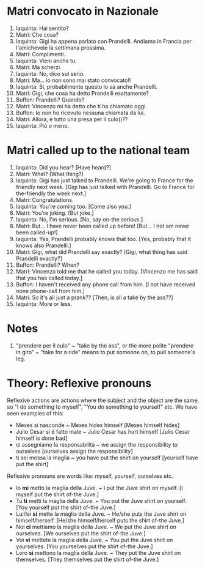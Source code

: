 # Matri convocato in Nazionale

1. Iaquinta: Hai sentito?
1. Matri: Che cosa?
1. Iaquinta: Gigi ha appena parlato con Prandelli. Andiamo in Francia
per l'amichevole la settimana prossima.
1. Matri: Complimenti.
1. Iaquinta: Vieni anche tu.
1. Matri: Ma scherzi.
1. Iaquinta: No, dico sul serio.
1. Matri: Ma... io non sono mai stato convocato!!
1. Iaquinta: Sì, probabilmente questo lo sa anche Prandelli.
1. Matri: Gigi, che cosa ha detto Prandelli esattamente?
1. Buffon: Prandelli? Quando?
1. Matri: Vincenzo mi ha detto che ti ha chiamato oggi.
1. Buffon: Io non ho ricevuto nessuna chiamata da lui.
1. Matri: Allora, è tutto una presa per il culo()??
1. Iaquinta: Più o meno.

# Matri called up to the national team

1. Iaquinta: Did you hear? [Have heard?]
1. Matri: What? [What thing?]
1. Iaquinta: Gigi has just talked to Prandelli. We're going to France
for the friendly next week.
[Gigi has just talked with Prandelli. Go to France for the-friendly
the week next.]
1. Matri: Congratulations.
1. Iaquinta: You're coming too. [Come also you.]
1. Matri: You're joking. [But joke.]
1. Iaquinta: No, I'm serious. [No, say on-the serious.]
1. Matri: But... I have never been called up before!
[But... I not am never been called-up!]
1. Iaquinta: Yes, Prandelli probably knows that too.
[Yes, probably that it knows also Prandelli.]
1. Matri: Gigi, what did Prandelli say exactly?
[Gigi, what thing has said Prandelli exactly?]
1. Buffon: Prandelli? When?
1. Matri: Vincenzo told me that he called you today.
[Vincenzo me has said that you has called today.]
1. Buffon: I haven't received any phone call from him.
[I not have received none phone-call from him.]
1. Matri: So it's all just a prank??
[Then, is all a take by the ass??]
1. Iaquinta: More or less.

# Notes

1. "prendere per il culo" ~ "take by the ass", or the more
polite "prendere in giro" ~ "take for a ride" means to put someone on,
to pull someone's leg.

# Theory: Reflexive pronouns

Reflexive actions are actions where the subject and the object are the same, so
"I do something to myself", "You do something to yourself" etc. We have seen
examples of this:

- Mexes si nasconde ~ Mexes hides himself [Mexes himself hides]
- Julio Cesar si è fatto male ~ Julio Cesar has hurt himself [Julio Cesar himself is done bad]
- ci assegniamo la responsabilità ~ we assign the responsibility to ourselves [ourselves assign the responsibility]
- ti sei messa la maglia ~ you have put the shirt on yourself [yourself have put the shirt]

Reflexive pronouns are words like: myself, yourself, ourselves etc.

- Io **mi** metto la maglia della Juve. ~ I put the Juve shirt on myself.
[I myself put the shirt of-the Juve.]
- Tu **ti** metti la maglia della Juve. ~ You put the Juve shirt on yourself.
[You yourself put the shirt of-the Juve.]
- Lui/lei **si** mette la maglia della Juve. ~ He/she puts the Juve shirt on himself/herself.
[He/she himself/herself puts the shirt of-the Juve.]
- Noi **ci** mettiamo la maglia della Juve. ~ We put the Juve shirt on ourselves.
[We ourselves put the shirt of-the Juve.]
- Voi **vi** mettete la maglia della Juve. ~ You put the Juve shirt on yourselves.
[You yourselves put the shirt of-the Juve.]
- Loro **si** mettono la maglia della Juve. ~ They put the Juve shirt on themselves.
[They themselves put the shirt of-the Juve.]